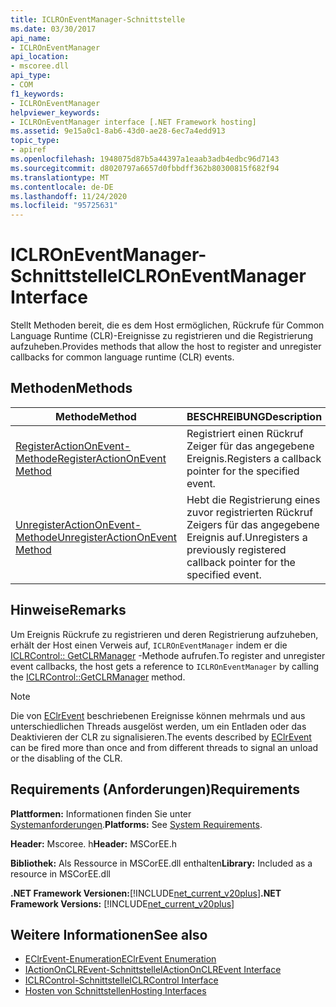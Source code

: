 ```yaml
---
title: ICLROnEventManager-Schnittstelle
ms.date: 03/30/2017
api_name:
- ICLROnEventManager
api_location:
- mscoree.dll
api_type:
- COM
f1_keywords:
- ICLROnEventManager
helpviewer_keywords:
- ICLROnEventManager interface [.NET Framework hosting]
ms.assetid: 9e15a0c1-8ab6-43d0-ae28-6ec7a4edd913
topic_type:
- apiref
ms.openlocfilehash: 1948075d87b5a44397a1eaab3adb4edbc96d7143
ms.sourcegitcommit: d8020797a6657d0fbbdff362b80300815f682f94
ms.translationtype: MT
ms.contentlocale: de-DE
ms.lasthandoff: 11/24/2020
ms.locfileid: "95725631"
---
```

# <a name="iclroneventmanager-interface"></a><span data-ttu-id="415bb-102">ICLROnEventManager-Schnittstelle</span><span class="sxs-lookup"><span data-stu-id="415bb-102">ICLROnEventManager Interface</span></span>

<span data-ttu-id="415bb-103">Stellt Methoden bereit, die es dem Host ermöglichen, Rückrufe für Common Language Runtime (CLR)-Ereignisse zu registrieren und die Registrierung aufzuheben.</span><span class="sxs-lookup"><span data-stu-id="415bb-103">Provides methods that allow the host to register and unregister callbacks for common language runtime (CLR) events.</span></span>  
  
## <a name="methods"></a><span data-ttu-id="415bb-104">Methoden</span><span class="sxs-lookup"><span data-stu-id="415bb-104">Methods</span></span>  
  
|<span data-ttu-id="415bb-105">Methode</span><span class="sxs-lookup"><span data-stu-id="415bb-105">Method</span></span>|<span data-ttu-id="415bb-106">BESCHREIBUNG</span><span class="sxs-lookup"><span data-stu-id="415bb-106">Description</span></span>|  
|------------|-----------------|  
|[<span data-ttu-id="415bb-107">RegisterActionOnEvent-Methode</span><span class="sxs-lookup"><span data-stu-id="415bb-107">RegisterActionOnEvent Method</span></span>](iclroneventmanager-registeractiononevent-method.md)|<span data-ttu-id="415bb-108">Registriert einen Rückruf Zeiger für das angegebene Ereignis.</span><span class="sxs-lookup"><span data-stu-id="415bb-108">Registers a callback pointer for the specified event.</span></span>|  
|[<span data-ttu-id="415bb-109">UnregisterActionOnEvent-Methode</span><span class="sxs-lookup"><span data-stu-id="415bb-109">UnregisterActionOnEvent Method</span></span>](iclroneventmanager-unregisteractiononevent-method.md)|<span data-ttu-id="415bb-110">Hebt die Registrierung eines zuvor registrierten Rückruf Zeigers für das angegebene Ereignis auf.</span><span class="sxs-lookup"><span data-stu-id="415bb-110">Unregisters a previously registered callback pointer for the specified event.</span></span>|  
  
## <a name="remarks"></a><span data-ttu-id="415bb-111">Hinweise</span><span class="sxs-lookup"><span data-stu-id="415bb-111">Remarks</span></span>  

 <span data-ttu-id="415bb-112">Um Ereignis Rückrufe zu registrieren und deren Registrierung aufzuheben, erhält der Host einen Verweis auf, `ICLROnEventManager` indem er die [ICLRControl:: GetCLRManager](iclrcontrol-getclrmanager-method.md) -Methode aufrufen.</span><span class="sxs-lookup"><span data-stu-id="415bb-112">To register and unregister event callbacks, the host gets a reference to `ICLROnEventManager` by calling the [ICLRControl::GetCLRManager](iclrcontrol-getclrmanager-method.md) method.</span></span>  
  
> [!NOTE]
> <span data-ttu-id="415bb-113">Die von [EClrEvent](eclrevent-enumeration.md) beschriebenen Ereignisse können mehrmals und aus unterschiedlichen Threads ausgelöst werden, um ein Entladen oder das Deaktivieren der CLR zu signalisieren.</span><span class="sxs-lookup"><span data-stu-id="415bb-113">The events described by [EClrEvent](eclrevent-enumeration.md) can be fired more than once and from different threads to signal an unload or the disabling of the CLR.</span></span>  
  
## <a name="requirements"></a><span data-ttu-id="415bb-114">Requirements (Anforderungen)</span><span class="sxs-lookup"><span data-stu-id="415bb-114">Requirements</span></span>  

 <span data-ttu-id="415bb-115">**Plattformen:** Informationen finden Sie unter [Systemanforderungen](../../get-started/system-requirements.md).</span><span class="sxs-lookup"><span data-stu-id="415bb-115">**Platforms:** See [System Requirements](../../get-started/system-requirements.md).</span></span>  
  
 <span data-ttu-id="415bb-116">**Header:** Mscoree. h</span><span class="sxs-lookup"><span data-stu-id="415bb-116">**Header:** MSCorEE.h</span></span>  
  
 <span data-ttu-id="415bb-117">**Bibliothek:** Als Ressource in MSCorEE.dll enthalten</span><span class="sxs-lookup"><span data-stu-id="415bb-117">**Library:** Included as a resource in MSCorEE.dll</span></span>  
  
 <span data-ttu-id="415bb-118">**.NET Framework Versionen:**[!INCLUDE[net_current_v20plus](../../../../includes/net-current-v20plus-md.md)]</span><span class="sxs-lookup"><span data-stu-id="415bb-118">**.NET Framework Versions:** [!INCLUDE[net_current_v20plus](../../../../includes/net-current-v20plus-md.md)]</span></span>  
  
## <a name="see-also"></a><span data-ttu-id="415bb-119">Weitere Informationen</span><span class="sxs-lookup"><span data-stu-id="415bb-119">See also</span></span>

- [<span data-ttu-id="415bb-120">EClrEvent-Enumeration</span><span class="sxs-lookup"><span data-stu-id="415bb-120">EClrEvent Enumeration</span></span>](eclrevent-enumeration.md)
- [<span data-ttu-id="415bb-121">IActionOnCLREvent-Schnittstelle</span><span class="sxs-lookup"><span data-stu-id="415bb-121">IActionOnCLREvent Interface</span></span>](iactiononclrevent-interface.md)
- [<span data-ttu-id="415bb-122">ICLRControl-Schnittstelle</span><span class="sxs-lookup"><span data-stu-id="415bb-122">ICLRControl Interface</span></span>](iclrcontrol-interface.md)
- [<span data-ttu-id="415bb-123">Hosten von Schnittstellen</span><span class="sxs-lookup"><span data-stu-id="415bb-123">Hosting Interfaces</span></span>](hosting-interfaces.md)
